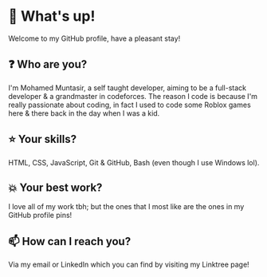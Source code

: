 # **👋 What's up!**
Welcome to my GitHub profile, have a pleasant stay!
## **❓ Who are you?**
I'm Mohamed Muntasir, a self taught developer, aiming to be a full-stack developer & a grandmaster in codeforces. The reason I code is because I'm really passionate about coding, in fact I used to code some Roblox games here & there back in the day when I was a kid.
## **⭐ Your skills?**
HTML, CSS, JavaScript, Git & GitHub, Bash (even though I use Windows lol).
## **💥 Your best work?**
I love all of my work tbh; but the ones that I most like are the ones in my GitHub profile pins!
## **📫 How can I reach you?**
Via my email or LinkedIn which you can find by visiting my Linktree page!

<!---
devmotheg/devmotheg is a ✨ special ✨ repository because its `README.md` (this file) appears on your GitHub profile.
You can click the Preview link to take a look at your changes.
--->

